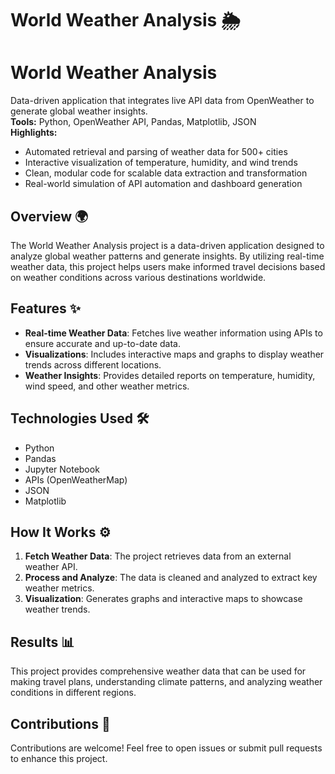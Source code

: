 # World Weather Analysis 🌦️

# World Weather Analysis  
Data-driven application that integrates live API data from OpenWeather to generate global weather insights.  
**Tools:** Python, OpenWeather API, Pandas, Matplotlib, JSON  
**Highlights:**  

- Automated retrieval and parsing of weather data for 500+ cities  
- Interactive visualization of temperature, humidity, and wind trends  
- Clean, modular code for scalable data extraction and transformation  
- Real-world simulation of API automation and dashboard generation  

## Overview 🌍
The World Weather Analysis project is a data-driven application designed to analyze global weather patterns and generate insights. By utilizing real-time weather data, this project helps users make informed travel decisions based on weather conditions across various destinations worldwide.

## Features ✨
- **Real-time Weather Data**: Fetches live weather information using APIs to ensure accurate and up-to-date data.
- **Visualizations**: Includes interactive maps and graphs to display weather trends across different locations.
- **Weather Insights**: Provides detailed reports on temperature, humidity, wind speed, and other weather metrics.

## Technologies Used 🛠️
- Python
- Pandas
- Jupyter Notebook
- APIs (OpenWeatherMap)
- JSON
- Matplotlib

## How It Works ⚙️
1. **Fetch Weather Data**: The project retrieves data from an external weather API.
2. **Process and Analyze**: The data is cleaned and analyzed to extract key weather metrics.
3. **Visualization**: Generates graphs and interactive maps to showcase weather trends.

## Results 📊
This project provides comprehensive weather data that can be used for making travel plans, understanding climate patterns, and analyzing weather conditions in different regions.

## Contributions 🤝
Contributions are welcome! Feel free to open issues or submit pull requests to enhance this project.